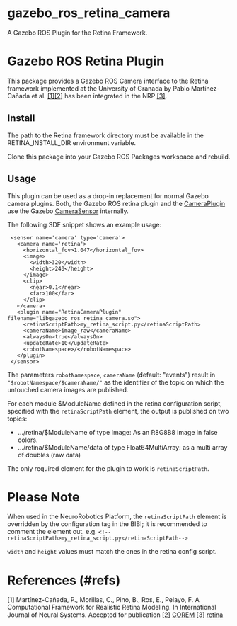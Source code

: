 # gazebo_ros_retina_camera
A Gazebo ROS Plugin for the Retina Framework.

# Gazebo ROS Retina Plugin

This package provides a Gazebo ROS Camera interface to the Retina framework implemented at the University of Granada
 by Pablo Martínez-Cañada et al. [[1]](#refs)[[2]](#refs) has been integrated in the NRP [[3]](#refs).


## Install

The path to the Retina framework directory must be available in the RETINA_INSTALL_DIR environment variable.

Clone this package into your Gazebo ROS Packages workspace and rebuild.

## Usage

This plugin can be used as a drop-in replacement for normal Gazebo camera plugins.
Both, the Gazebo ROS retina plugin and the [CameraPlugin](https://bitbucket.org/osrf/gazebo/src/666bf30ad9a3c042955b55f79cf1a5416a70d83d/plugins/CameraPlugin.cc)
use the Gazebo [CameraSensor](https://bitbucket.org/osrf/gazebo/src/666bf30ad9a3c042955b55f79cf1a5416a70d83d/gazebo/sensors/CameraSensor.cc) internally.

The following SDF snippet shows an example usage:

     <sensor name='camera' type='camera'>
       <camera name='retina'>
         <horizontal_fov>1.047</horizontal_fov>
         <image>
           <width>320</width>
           <height>240</height>
         </image>
         <clip>
           <near>0.1</near>
           <far>100</far>
         </clip>
       </camera>
       <plugin name="RetinaCameraPlugin" filename="libgazebo_ros_retina_camera.so">
	     <retinaScriptPath>my_retina_script.py</retinaScriptPath>
         <cameraName>image_raw</cameraName>
         <alwaysOn>true</alwaysOn>
         <updateRate>10</updateRate>
         <robotNamespace>/</robotNamespace>
       </plugin>
     </sensor>
     
The parameters `robotNamespace`, `cameraName` (default: "events") result in `"$robotNamespace/$cameraName/"`
as the identifier of the topic on which the untouched camera images are published.

For each module $ModuleName defined in the retina configuration script, specified with the `retinaScriptPath` element,
the output is published on two topics:
- .../retina/$ModuleName of type Image: As an R8G8B8 image in false colors.
- .../retina/$ModuleName/data of type Float64MultiArray: as a multi array of doubles (raw data)

The only required element for the plugin to work is `retinaScriptPath`.

# Please Note

When used in the NeuroRobotics Platform, the `retinaScriptPath` element is overridden by the configuration tag in the BIBI;
it is recommended to comment the element out. e.g. `<!--retinaScriptPath>my_retina_script.py</retinaScriptPath-->`

`width` and `height` values must match the ones in the retina config script.


# References (#refs)
[1] Martínez-Cañada, P., Morillas, C., Pino, B., Ros, E., Pelayo, F. A Computational Framework for Realistic Retina Modeling. In International Journal of Neural Systems. Accepted for publication
[2] [COREM](https://github.com/pablomc88/COREM)
[3] [retina](https://bbpcode.epfl.ch/code/#/admin/projects/neurorobotics/retina)